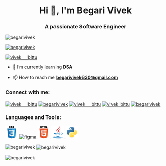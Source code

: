 <h1 align="center">Hi 👋, I'm Begari Vivek</h1>
<h3 align="center">A passionate Software Engineer</h3>

<p align="left"> <img src="https://komarev.com/ghpvc/?username=begarivivek&label=Profile%20views&color=0e75b6&style=flat" alt="begarivivek" /> </p>

<p align="left"> <a href="https://github.com/ryo-ma/github-profile-trophy"><img src="https://github-profile-trophy.vercel.app/?username=begarivivek" alt="begarivivek" /></a> </p>

<p align="left"> <a href="https://twitter.com/vivek___bittu" target="blank"><img src="https://img.shields.io/twitter/follow/vivek___bittu?logo=twitter&style=for-the-badge" alt="vivek___bittu" /></a> </p>

- 🌱 I’m currently learning **DSA**

- 📫 How to reach me **begarivivek630@gmail.com**

<h3 align="left">Connect with me:</h3>
<p align="left">
<a href="https://twitter.com/vivek___bittu" target="blank"><img align="center" src="https://raw.githubusercontent.com/rahuldkjain/github-profile-readme-generator/master/src/images/icons/Social/twitter.svg" alt="vivek___bittu" height="30" width="40" /></a>
<a href="https://linkedin.com/in/begarivivek" target="blank"><img align="center" src="https://raw.githubusercontent.com/rahuldkjain/github-profile-readme-generator/master/src/images/icons/Social/linked-in-alt.svg" alt="begarivivek" height="30" width="40" /></a>
<a href="https://instagram.com/vivek___bittu" target="blank"><img align="center" src="https://raw.githubusercontent.com/rahuldkjain/github-profile-readme-generator/master/src/images/icons/Social/instagram.svg" alt="vivek___bittu" height="30" width="40" /></a>
<a href="https://www.codechef.com/users/vivek_bittu" target="blank"><img align="center" src="https://cdn.jsdelivr.net/npm/simple-icons@3.1.0/icons/codechef.svg" alt="vivek_bittu" height="30" width="40" /></a>
<a href="https://www.leetcode.com/begarivivek" target="blank"><img align="center" src="https://raw.githubusercontent.com/rahuldkjain/github-profile-readme-generator/master/src/images/icons/Social/leet-code.svg" alt="begarivivek" height="30" width="40" /></a>
</p>

<h3 align="left">Languages and Tools:</h3>
<p align="left"> <a href="https://www.w3schools.com/css/" target="_blank" rel="noreferrer"> <img src="https://raw.githubusercontent.com/devicons/devicon/master/icons/css3/css3-original-wordmark.svg" alt="css3" width="40" height="40"/> </a> <a href="https://www.figma.com/" target="_blank" rel="noreferrer"> <img src="https://www.vectorlogo.zone/logos/figma/figma-icon.svg" alt="figma" width="40" height="40"/> </a> <a href="https://www.w3.org/html/" target="_blank" rel="noreferrer"> <img src="https://raw.githubusercontent.com/devicons/devicon/master/icons/html5/html5-original-wordmark.svg" alt="html5" width="40" height="40"/> </a> <a href="https://www.java.com" target="_blank" rel="noreferrer"> <img src="https://raw.githubusercontent.com/devicons/devicon/master/icons/java/java-original.svg" alt="java" width="40" height="40"/> </a> <a href="https://www.python.org" target="_blank" rel="noreferrer"> <img src="https://raw.githubusercontent.com/devicons/devicon/master/icons/python/python-original.svg" alt="python" width="40" height="40"/> </a> </p>

<p><img align="left" src="https://github-readme-stats.vercel.app/api/top-langs?username=begarivivek&show_icons=true&locale=en&layout=compact" alt="begarivivek" /></p>

<p>&nbsp;<img align="center" src="https://github-readme-stats.vercel.app/api?username=begarivivek&show_icons=true&locale=en" alt="begarivivek" /></p>

<p><img align="center" src="https://github-readme-streak-stats.herokuapp.com/?user=begarivivek&" alt="begarivivek" /></p>
